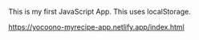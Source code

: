 This is my first JavaScript App.
This uses localStorage.

https://yocoono-myrecipe-app.netlify.app/index.html
